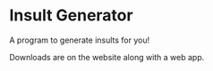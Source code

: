 # Insult Generator
A program to generate insults for you!

Downloads are on the website along with a web app.
